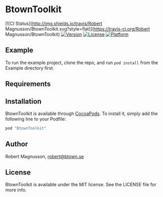 # BtownToolkit

[![CI Status](http://img.shields.io/travis/Robert Magnusson/BtownToolkit.svg?style=flat)](https://travis-ci.org/Robert Magnusson/BtownToolkit)
[![Version](https://img.shields.io/cocoapods/v/BtownToolkit.svg?style=flat)](http://cocoapods.org/pods/BtownToolkit)
[![License](https://img.shields.io/cocoapods/l/BtownToolkit.svg?style=flat)](http://cocoapods.org/pods/BtownToolkit)
[![Platform](https://img.shields.io/cocoapods/p/BtownToolkit.svg?style=flat)](http://cocoapods.org/pods/BtownToolkit)

## Example

To run the example project, clone the repo, and run `pod install` from the Example directory first.

## Requirements

## Installation

BtownToolkit is available through [CocoaPods](http://cocoapods.org). To install
it, simply add the following line to your Podfile:

```ruby
pod "BtownToolkit"
```

## Author

Robert Magnusson, robert@btown.se

## License

BtownToolkit is available under the MIT license. See the LICENSE file for more info.
